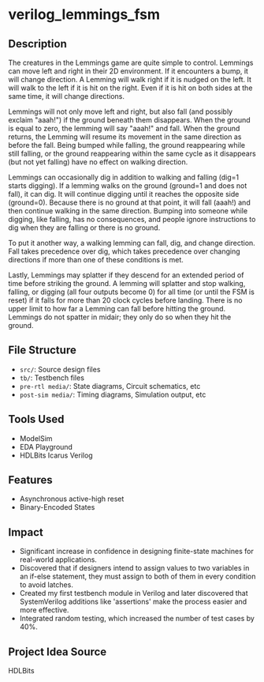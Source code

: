 # verilog_lemmings_fsm

## Description

The creatures in the Lemmings game are quite simple to control. Lemmings can move left and right in their 2D environment. If it encounters a bump, it will change direction. A Lemming will walk right if it is nudged on the left. It will walk to the left if it is hit on the right. Even if it is hit on both sides at the same time, it will change directions.

Lemmings will not only move left and right, but also fall (and possibly exclaim "aaah!") if the ground beneath them disappears. When the ground is equal to zero, the lemming will say "aaah!" and fall. When the ground returns, the Lemming will resume its movement in the same direction as before the fall. Being bumped while falling, the ground reappearing while still falling, or the ground reappearing within the same cycle as it disappears (but not yet falling) have no effect on walking direction.

Lemmings can occasionally dig in addition to walking and falling (dig=1 starts digging). If a lemming walks on the ground (ground=1 and does not fall), it can dig. It will continue digging until it reaches the opposite side (ground=0). Because there is no ground at that point, it will fall (aaah!) and then continue walking in the same direction. Bumping into someone while digging, like falling, has no consequences, and people ignore instructions to dig when they are falling or there is no ground.

To put it another way, a walking lemming can fall, dig, and change direction. Fall takes precedence over dig, which takes precedence over changing directions if more than one of these conditions is met.

Lastly, Lemmings may splatter if they descend for an extended period of time before striking the ground. A lemming will splatter and stop walking, falling, or digging (all four outputs become 0) for all time (or until the FSM is reset) if it falls for more than 20 clock cycles before landing. There is no upper limit to how far a Lemming can fall before hitting the ground. Lemmings do not spatter in midair; they only do so when they hit the ground.

## File Structure

- `src/`: Source design files
- `tb/`: Testbench files
- `pre-rtl media/`: State diagrams, Circuit schematics, etc
- `post-sim media/`: Timing diagrams, Simulation output, etc

## Tools Used

- ModelSim
- EDA Playground
- HDLBits Icarus Verilog

## Features

- Asynchronous active-high reset
- Binary-Encoded States

## Impact

- Significant increase in confidence in designing finite-state machines for real-world applications.
- Discovered that if designers intend to assign values to two variables in an if-else statement, they must assign to both of them in every condition to avoid latches.
- Created my first testbench module in Verilog and later discovered that SystemVerilog additions like 'assertions' make the process easier and more effective.
- Integrated random testing, which increased the number of test cases by 40%.

## Project Idea Source

HDLBits


